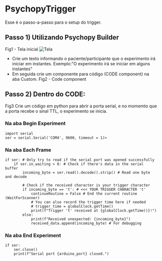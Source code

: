 # PsychopyTrigger
Esse é o passo-a-passo para o setup do trigger.

## Passo 1) Utilizando Psychopy Builder
Fig1 - Tela inicial
![Tela](C:/Users/Stimulus/Documents/github/tela1.png)
- Crie um texto informando o paciente/participante que o experimento irá iniciar em instantes.
    Exemplo:"O experimento irá se iniciar em alguns instantes"
- Em seguida crie um componente para código (CODE component) na aba Custom.
  Fig2 - Code component
## Passo 2) Dentro do CODE:
Fig3
Crie um código em python para abrir a porta serial, e no momemto que a porta recebe o sinal TTL, o experimento se inicia.

### Na aba **Begin Experiment**
```
import serial
ser = serial.Serial('COM4', 9600, timeout = 1)>
```
### Na aba **Each Frame**
```
if ser: # Only try to read if the serial port was opened successfully
    if ser.in_waiting > 0: # Check if there's data in the serial buffer
        incoming_byte = ser.read().decode().strip() # Read one byte and decode

        # Check if the received character is your trigger character
        if incoming_byte == 't': # <<< YOUR TRIGGER CHARACTER 't'
            continueRoutine = False # End the current routine (WaitForScanner)
            # You can also record the trigger time here if needed
            # trigger_time = globalClock.getTime()
            print(f"Trigger 't' received at {globalClock.getTime()}!")
        else:
            print(f"Received unexpected: {incoming_byte}")
            received_data.append(incoming_byte) # For debugging
```
### Na aba **End Experiment**

```
if ser:
    ser.close()
    print(f"Serial port {arduino_port} closed.")
```
